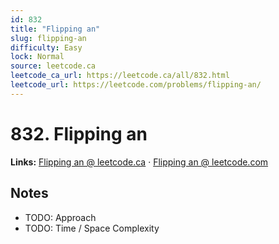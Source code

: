 ```yaml
--- 
id: 832
title: "Flipping an"
slug: flipping-an
difficulty: Easy
lock: Normal
source: leetcode.ca
leetcode_ca_url: https://leetcode.ca/all/832.html
leetcode_url: https://leetcode.com/problems/flipping-an/
---
```


# 832. Flipping an

**Links:** [Flipping an @ leetcode.ca](https://leetcode.ca/all/832.html) · [Flipping an @ leetcode.com](https://leetcode.com/problems/flipping-an/)

## Notes
- TODO: Approach
- TODO: Time / Space Complexity
